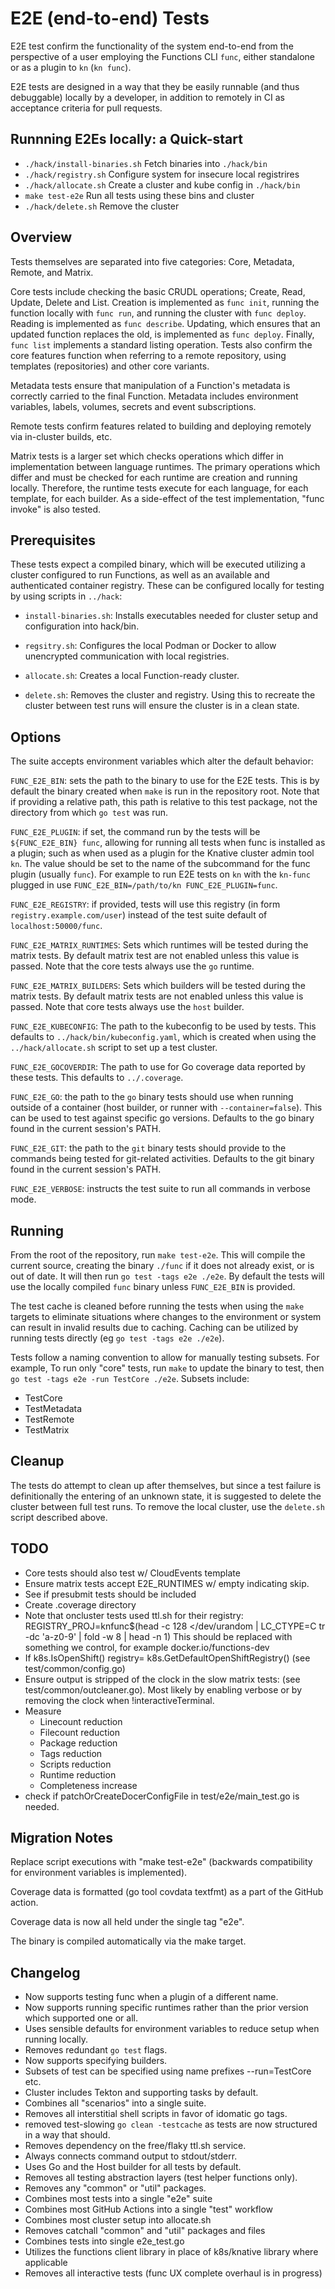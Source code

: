 # E2E (end-to-end) Tests

E2E test confirm the functionality of the system end-to-end from the
perspective of a user employing the Functions CLI `func`, either standalone
or as a plugin to `kn` (`kn func`).

E2E tests are designed in a way that they be easily runnable (and thus
debuggable) locally by a developer, in addition to remotely in CI as
acceptance criteria for pull requests.

## Runnning E2Es locally: a Quick-start

- `./hack/install-binaries.sh`  Fetch binaries into `./hack/bin`
- `./hack/registry.sh`          Configure system for insecure local registrires
- `./hack/allocate.sh`          Create a cluster and kube config in `./hack/bin`
- `make test-e2e`               Run all tests using these bins and cluster
- `./hack/delete.sh`            Remove the cluster


## Overview

Tests themselves are separated into five categories:  Core, Metadata,
Remote, and Matrix.

Core tests include checking the basic CRUDL operations; Create, Read, Update,
Delete and List.  Creation is implemented as `func init`, running the function
locally with `func run`, and running the cluster with `func deploy`. Reading is
implemented as `func describe`.  Updating, which ensures that an updated
function replaces the old, is implemented as `func deploy`.  Finally,
`func list` implements a standard listing operation.  Tests also confirm
the core features function when referring to a remote repository, using
templates (repositories) and other core variants.

Metadata tests ensure that manipulation of a Function's metadata is correctly
carried to the final Function.  Metadata includes environment variables,
labels, volumes, secrets and event subscriptions.

Remote tests confirm features related to building and deploying remotely
via in-cluster builds, etc.

Matrix tests is a larger set which checks operations which differ in
implementation between language runtimes.  The primary operations which
differ and must be checked for each runtime are creation and running locally.
Therefore, the runtime tests execute for each language, for each template, for
each builder.  As a side-effect of the test implementation, "func invoke" is
also tested.

## Prerequisites

These tests expect a compiled binary, which will be executed utilizing a
cluster configured to run Functions, as well as an available and authenticated
container registry.  These can be configured locally for testing by using
scripts in `../hack`:

- `install-binaries.sh`: Installs executables needed for cluster setup and
  configuration into hack/bin.

- `regsitry.sh`: Configures the local Podman or Docker to allow unencrypted
  communication with local registries.

- `allocate.sh`: Creates a local Function-ready cluster.

- `delete.sh`: Removes the cluster and registry.  Using this to recreate the
  cluster between test runs will ensure the cluster is in a clean state.

## Options

The suite accepts environment variables which alter the default behavior:

`FUNC_E2E_BIN`: sets the path to the binary to use for the E2E tests.  This is
by default the binary created when `make` is run in the repository root.
Note that if providing a relative path, this path is relative to this test
package, not the directory from which `go test` was run.

`FUNC_E2E_PLUGIN`: if set, the command run by the tests will be
`${FUNC_E2E_BIN} func`, allowing for running all tests when func is installed
as a plugin; such as when used as a plugin for the Knative cluster admin
tool `kn`.  The value should be set to the name of the subcommand for the
func plugin (usually `func`).  For example to run E2E tests on `kn` with
the `kn-func` plugged in use `FUNC_E2E_BIN=/path/to/kn FUNC_E2E_PLUGIN=func`.

`FUNC_E2E_REGISTRY`: if provided, tests will use this registry (in form
`registry.example.com/user`) instead of the test suite default of
`localhost:50000/func`.

`FUNC_E2E_MATRIX_RUNTIMES`: Sets which runtimes will be tested during the matrix
tests. By default matrix test are not enabled unless this value is passed.
Note that the core tests always use the `go` runtime.

`FUNC_E2E_MATRIX_BUILDERS`: Sets which builders will be tested during the matrix
tests.  By default matrix tests are not enabled unless this value is passed.
Note that core tests always use the `host` builder.

`FUNC_E2E_KUBECONFIG`: The path to the kubeconfig to be used by tests.  This
defaults to `../hack/bin/kubeconfig.yaml`, which is created when using the
`../hack/allocate.sh` script to set up a test cluster.

`FUNC_E2E_GOCOVERDIR`: The path to use for Go coverage data reported by these
tests.  This defaults to `../.coverage`.

`FUNC_E2E_GO`: the path to the `go` binary tests should use when running
outside of a container (host builder, or runner with `--container=false`).  This
can be used to test against specific go versions.  Defaults to the go binary
found in the current session's PATH.

`FUNC_E2E_GIT`: the path to the `git` binary tests should provide to the commands
being tested for git-related activities.   Defaults to the git binary
found in the current session's PATH.

`FUNC_E2E_VERBOSE`: instructs the test suite to run all commands in
verbose mode.

## Running

From the root of the repository, run `make test-e2e`.  This will compile
the current source, creating the binary `./func` if it does not already exist,
or is out of date. It will then run `go test -tags e2e ./e2e`.  By default the
tests will use the locally compiled `func` binary unless `FUNC_E2E_BIN` is
provided.

The test cache is cleaned before running the tests when using the `make`
targets to eliminate situations where changes to the environment or system
can result in invalid results due to caching.  Caching can be utilized by
running tests directly (eg `go test -tags e2e ./e2e`).

Tests follow a naming convention to allow for manually testing subsets.  For
example, To run only "core" tests, run `make` to update the binary to test,
then `go test -tags e2e -run TestCore ./e2e`. Subsets include:
- TestCore
- TestMetadata
- TestRemote
- TestMatrix

## Cleanup

The tests do attempt to clean up after themselves, but since a test failure is
definitionally the entering of an unknown state, it is suggested to delete
the cluster between full test runs. To remove the local cluster, use the
`delete.sh` script described above.

## TODO
- Core tests should also test w/ CloudEvents template
- Ensure matrix tests accept E2E_RUNTIMES w/ empty indicating skip.
- See if presubmit tests should be included
- Create .coverage directory
- Note that oncluster tests used ttl.sh for their registry:
    REGISTRY_PROJ=knfunc$(head -c 128 </dev/urandom | LC_CTYPE=C tr -dc 'a-z0-9' | fold -w 8 | head -n 1)
  This should be replaced with something we control, for example
  docker.io/functions-dev
- If k8s.IsOpenShift() registry= k8s.GetDefaultOpenShiftRegistry()
  (see test/common/config.go)
- Ensure output is stripped of the clock in the slow matrix tests:
  (see test/common/outcleaner.go).  Most likely by enabling verbose or by
  removing the clock when !interactiveTerminal.
- Measure
  - Linecount reduction
  - Filecount reduction
  - Package reduction
  - Tags reduction
  - Scripts reduction
  - Runtime reduction
  - Completeness increase
- check if patchOrCreateDocerConfigFile in test/e2e/main_test.go is needed.

## Migration Notes

Replace script executions with "make test-e2e" (backwards compatibility for
environment variables is implemented).

Coverage data is formatted (go tool covdata textfmt) as a part of the GitHub
action.

Coverage data is now all held under the single tag "e2e".

The binary is compiled automatically via the make target.


## Changelog
  - Now supports testing func when a plugin of a different name.
  - Now supports running specific runtimes rather than the prior version which
    supported one or all.
  - Uses sensible defaults for environment variables to reduce setup when
    running locally.
  - Removes redundant `go test` flags.
  - Now supports specifying builders.
  - Subsets of test can be specified using name prefixes --run=TestCore etc.
  - Cluster includes Tekton and supporting tasks by default.
  - Combines all "scenarios" into a single suite.
  - Removes all interstitial shell scripts in favor of idomatic go tags.
  - removed test-slowing `go clean -testcache` as tests are now structured
    in a way that should.
  - Removes dependency on the free/flaky ttl.sh service.
  - Always connects command output to stdout/stderr.
  - Uses Go and the Host builder for all tests by default.
  - Removes all testing abstraction layers (test helper functions only).
  - Removes any "common" or "util" packages.
  - Combines most tests into a single "e2e" suite
  - Combines most GitHub Actions into a single "test" workflow
  - Combines most cluster setup into allocate.sh
  - Removes catchall "common" and "util" packages and files 
  - Combines tests into single e2e_test.go
  - Utilizes the functions client library in place of k8s/knative library
    where applicable
  - Removes all interactive tests (func UX complete overhaul is in progress)


